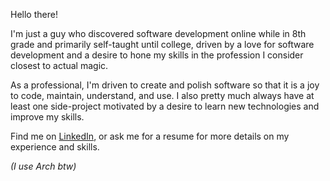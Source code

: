Hello there!

I'm just a guy who discovered software development online while in 8th grade and primarily self-taught until college, driven by a love for software development and a desire to hone my skills in the profession I consider closest to actual magic.

As a professional, I'm driven to create and polish software so that it is a joy to code, maintain, understand, and use. I also pretty much always have at least one side-project motivated by a desire to learn new technologies and improve my skills.

Find me on [LinkedIn](https://www.linkedin.com/in/logan-woodbury-2b1b0364/), or ask me for a resume for more details on my experience and skills.

*(I use Arch btw)*
